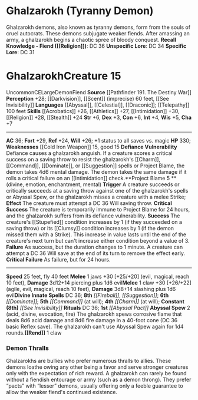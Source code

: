 ﻿---
ac: '36'
alignment: CE
all_resistance: null
burrow_speed: null
charisma: '+7'
climb_speed: null
constitution: '+6'
creature_ability:
- Abyssal Spew
- Defiance Vulnerability
- Project Blame
- Rend
creature_family: '[[DATABASE/monsterfamily/Demon|Demon]]'
description: "Ghalzarokh demons, also known as tyranny demons, form from the souls\
  \ of cruel autocrats. These demons subjugate weaker fiends. After amassing an army,\
  \ a ghalzarokh begins a chaotic spree of bloody conquest.<br/><br/><b><u>Recall\
  \ Knowledge - Fiend</u> ( [[DATABASE/skill/Religion|Religion]] )</b>: DC 36<br/><b><u>Unspecific\
  \ Lore</u></b>: DC 34<br/><b><u>Specific Lore</u></b>: DC 31<div class=\"viewbox\"\
  >{{ viewbox(type=monster, id=2523, name=Ghalzarokh (Tyranny Demon)) }}</div><h1\
  \ class=\"title\">Ghalzarokh<span style=\"margin-left:auto; margin-right:0\">Creature\
  \ 15</span></h1><span class=\"traituncommon\"> [[DATABASE/trait/Uncommon|Uncommon]]\
  \ </span><span class=\"traitalignment\">CE</span><span class=\"traitsize\">Large</span><span\
  \ class=\"trait\"> [[DATABASE/trait/Demon|Demon]] </span><span class=\"trait\">\
  \ [[DATABASE/trait/Fiend|Fiend]] </span><br/><b>Source</b> [[DATABASE/source/Pathfinder\
  \ 191. The Destiny War|Pathfinder #191: The Destiny War]] <br/><b>Perception</b>\
  \ +28; [[DATABASE/monsterability/Darkvision|darkvision]] , [[DATABASE/monsterability/Scent|scent]]\
  \ (imprecise) 60 feet, [[DATABASE/spell/See Invisibility|see invisibility]] <br/><b>Languages</b>\
  \ [[DATABASE/language/Abyssal|Abyssal]] , [[DATABASE/language/Celestial|Celestial]]\
  \ , [[DATABASE/language/Draconic|Draconic]] ; [[DATABASE/monsterability/Telepathy|telepathy]]\
  \ 100 feet<br/><b>Skills</b> [[DATABASE/skill/Acrobatics|Acrobatics]] +26, [[DATABASE/skill/Athletics|Athletics]]\
  \ +27, [[DATABASE/skill/Intimidation|Intimidation]] +30, [[DATABASE/skill/Religion|Religion]]\
  \ +28, [[DATABASE/skill/Stealth|Stealth]] +24<br/><b>Str</b> +6, <b>Dex</b> +3,\
  \ <b>Con</b> +6, <b>Int</b> +4, <b>Wis</b> +5, <b>Cha</b> +7<hr/><b>AC</b> 36; <b>Fort</b>\
  \ +29, <b>Ref</b> +24, <b>Will</b> +26; +1 status to all saves vs. [[DATABASE/trait/Magical|magic]]\
  \ <br/><b>HP</b> 330; <b>Weaknesses</b> [[DATABASE/equipment/Cold Iron Weapon|cold\
  \ iron]] 15, good 15<br/><span class=\"hanging-indent\"><b>Defiance Vulnerability</b>\
  \ Defiance causes a ghalzarokh anguish. If a creature scores a critical success\
  \ on a saving throw to resist the ghalzarokh's [[DATABASE/spell/Charm|charm]] ,\
  \ [[DATABASE/spell/Command|command]] , [[DATABASE/spell/Dominate|dominate]] , or\
  \ [[DATABASE/spell/Suggestion|suggestion]] spells or Project Blame, the demon takes\
  \ 4d6 mental damage. The demon takes the same damage if it rolls a critical failure\
  \ on an [[DATABASE/skill/Intimidation|Intimidation]] check.</span><span class=\"\
  hanging-indent\"><b>Project Blame  <span aria-label=\"Reaction\" class=\"action\"\
  \ role=\"img\" title=\"Reaction\">[reaction]</span> </b> ( [[DATABASE/trait/Divine|divine]]\
  \ , [[DATABASE/trait/Emotion|emotion]] , [[DATABASE/trait/Enchantment|enchantment]]\
  \ , [[DATABASE/trait/Mental|mental]] ) <b>Trigger</b> A creature succeeds or critically\
  \ succeeds at a saving throw against one of the ghalzarokh's spells or Abyssal Spew,\
  \ or the ghalzarokh misses a creature with a melee Strike; <b>Effect</b> The creature\
  \ must attempt a DC 36 Will saving throw.</span><span class=\"hanging-indent\">\
  \ <b>Critical Success</b> The creature is temporarily immune to Project Blame for\
  \ 24 hours, and the ghalzarokh suffers from its defiance vulnerability.</span><span\
  \ class=\"hanging-indent\"> <b>Success</b> The creature's [[DATABASE/condition/Stupefied|stupefied]]\
  \ condition increases by 1 (if they succeeded on a saving throw) or its [[DATABASE/condition/Clumsy|clumsy]]\
  \ condition increases by 1 (if the demon missed them with a Strike). This increase\
  \ in value lasts until the end of the creature's next turn but can't increase either\
  \ condition beyond a value of 3.</span><span class=\"hanging-indent\"> <b>Failure</b>\
  \ As success, but the duration changes to 1 minute. A creature can attempt a DC\
  \ 36 Will save at the end of its turn to remove the effect early.</span><span class=\"\
  hanging-indent\"> <b>Critical Failure</b> As failure, but for 24 hours.</span><hr/><b>Speed</b>\
  \ 25 feet, fly 40 feet<br/><span class=\"hanging-indent\"><b>Melee</b> <span aria-label=\"\
  Single Action\" class=\"action\" role=\"img\" title=\"Single Action\">[one-action]</span>\
  \  jaws +30 [+25/+20] ( [[DATABASE/trait/Evil|evil]] , [[DATABASE/trait/Magical|magical]]\
  \ , [[DATABASE/trait/Reach|reach 10 feet]] ), <b>Damage</b> 3d12+14 piercing plus\
  \ 1d6 evil</span><span class=\"hanging-indent\"><b>Melee</b> <span aria-label=\"\
  Single Action\" class=\"action\" role=\"img\" title=\"Single Action\">[one-action]</span>\
  \  claw +30 [+26/+22] ( [[DATABASE/trait/Agile|agile]] , [[DATABASE/trait/Evil|evil]]\
  \ , [[DATABASE/trait/Magical|magical]] , [[DATABASE/trait/Reach|reach 10 feet]]\
  \ ), <b>Damage</b> 3d8+14 slashing plus 1d6 evil</span><b>Divine Innate Spells</b>\
  \ DC 36; <b>8th</b> <i> [[DATABASE/spell/Fireball|fireball]] </i>, <i> [[DATABASE/spell/Suggestion|suggestion]]\
  \ </i>; <b>6th</b> <i> [[DATABASE/spell/Dominate|dominate]] </i>; <b>5th</b> <i>\
  \ [[DATABASE/spell/Command|command]] </i> (at will); <b>4th</b> <i> [[DATABASE/spell/Charm|charm]]\
  \ </i> (at will); <b>Constant</b> <b>(8th)</b> <i> [[DATABASE/spell/See Invisibility|see\
  \ invisibility]] </i><br/><b>Rituals</b> DC 36; <b>1st</b> <i> [[DATABASE/ritual/Abyssal\
  \ Pact|abyssal pact]] </i><br/><span class=\"hanging-indent\"><b>Abyssal Spew</b>\
  \ <span aria-label=\"Two Actions\" class=\"action\" role=\"img\" title=\"Two Actions\"\
  >[two-actions]</span>   ( [[DATABASE/trait/Acid|acid]] , [[DATABASE/trait/Divine|divine]]\
  \ , [[DATABASE/trait/Evocation|evocation]] , [[DATABASE/trait/Fire|fire]] ) The\
  \ ghalzarokh spews corrosive flame that deals 8d6 acid damage and 8d6 fire damage\
  \ in a 40-foot cone (DC 36 basic Reflex save). The ghalzarokh can't use Abyssal\
  \ Spew again for 1d4 rounds.</span><span class=\"hanging-indent\"><b> [[DATABASE/monsterability/Rend|Rend]]\
  \ </b> <span aria-label=\"Single Action\" class=\"action\" role=\"img\" title=\"\
  Single Action\">[one-action]</span>   claw</span><h3 class=\"title\"><img alt=\"\
  Sidebar - Additional Lore\" src=\"Images\\Icons\\Sidebar_2_AdditionalLore.png\"\
  \ style=\"height:18px; padding:2px 10px 0px 2px\" title=\"Sidebar - Additional Lore\"\
  /> Demon Thralls</h3>Ghalzarokhs are bullies who prefer numerous thralls to allies.\
  \ These demons loathe owing any other being a favor and serve stronger creatures\
  \ only with the expectation of rich reward. A ghalzarokh can rarely be found without\
  \ a fiendish entourage or army (such as a demon throng). They prefer \u201Cpacts\u201D\
  \ with \u201Clesser\u201D demons, usually offering only a feeble guarantee to allow\
  \ the weaker fiend's continued existence."
dexterity: '+3'
element: null
fly_speed: '40'
fortitude: '+29'
hardness: null
hp: '330'
id: '2523'
immunity: null
intelligence: '+4'
land_speed: '25'
language:
- '[[DATABASE/language/Abyssal|Abyssal]]'
- '[[DATABASE/language/Celestial|Celestial]]'
- '[[DATABASE/language/Draconic|Draconic]] ; [[DATABASE/monsterability/Telepathy|telepathy]]
  100 feet'
level: '15'
max_speed: '40'
name: Ghalzarokh
perception: '+28'
rarity: Uncommon
reflex: '+24'
resistance: null
rus_type_level: null
school: null
sense:
- '[[DATABASE/monsterability/Darkvision|darkvision]]'
- '[[DATABASE/monsterability/Scent|scent]] (imprecise) 60 feet'
- '[[DATABASE/spell/See Invisibility|see invisibility]]'
size: Large
skill:
- '[[DATABASE/skill/Acrobatics|Acrobatics]] +26'
- '[[DATABASE/skill/Athletics|Athletics]] +27'
- '[[DATABASE/skill/Intimidation|Intimidation]] +30'
- '[[DATABASE/skill/Religion|Religion]] +28'
- '[[DATABASE/skill/Stealth|Stealth]] +24'
source: '[[DATABASE/source/Pathfinder 191. The Destiny War|Pathfinder #191: The Destiny
  War]]'
speed:
- 25 feet
- fly 40 feet
spell:
- '[[DATABASE/spell/Charm|Charm]]'
- '[[DATABASE/spell/Command|Command]]'
- '[[DATABASE/spell/Dominate|Dominate]]'
- '[[DATABASE/spell/Fireball|Fireball]]'
- '[[DATABASE/spell/See Invisibility|See Invisibility]]'
- '[[DATABASE/spell/Suggestion|Suggestion]]'
strength: '+6'
strength_req: '6'
strongest_save:
- Fortitude
swim_speed: null
trait:
- '[[DATABASE/trait/Demon|Demon]]'
- '[[DATABASE/trait/Fiend|Fiend]]'
- '[[DATABASE/trait/Uncommon|Uncommon]]'
type: Creature
vision: Darkvision
weakest_save:
- Reflex
weakness:
- '[[DATABASE/equipment/Cold Iron Weapon|cold iron]] 15'
- good 15
will: '+26'
wisdom: '+5'

---
# Ghalzarokh (Tyranny Demon)

Ghalzarokh demons, also known as tyranny demons, form from the souls of cruel autocrats. These demons subjugate weaker fiends. After amassing an army, a ghalzarokh begins a chaotic spree of bloody conquest.
**Recall Knowledge - Fiend ([[Religion]])**: DC 36
**Unspecific Lore**: DC 34
**Specific Lore**: DC 31

# Ghalzarokh<span class="item-type">Creature 15</span>

<span class="trait-uncommon item-trait">Uncommon</span><span class="trait-alignment item-trait">CE</span><span class="trait-size item-trait">Large</span><span class="item-trait">Demon</span><span class="item-trait">Fiend</span>
**Source** [[Pathfinder 191. The Destiny War]]
**Perception** +28; [[Darkvision]], [[Scent]] (imprecise) 60 feet, [[See Invisibility]]
**Languages** [[Abyssal]], [[Celestial]], [[Draconic]]; [[Telepathy]] 100 feet
**Skills** [[Acrobatics]] +26, [[Athletics]] +27, [[Intimidation]] +30, [[Religion]] +28, [[Stealth]] +24
**Str** +6, **Dex** +3, **Con** +6, **Int** +4, **Wis** +5, **Cha** +7

---
**AC** 36; **Fort** +29, **Ref** +24, **Will** +26; +1 status to all saves vs. magic
**HP** 330; **Weaknesses** [[Cold Iron Weapon]] 15, good 15
<span class="in-box-ability">**Defiance Vulnerability** Defiance causes a ghalzarokh anguish. If a creature scores a critical success on a saving throw to resist the ghalzarokh's [[Charm]], [[Command]], [[Dominate]], or [[Suggestion]] spells or Project Blame, the demon takes 4d6 mental damage. The demon takes the same damage if it rolls a critical failure on an [[Intimidation]] check.</span><span class="in-box-ability">**Project Blame <span class="action-icon">5</span> ** (divine, emotion, enchantment, mental) **Trigger** A creature succeeds or critically succeeds at a saving throw against one of the ghalzarokh's spells or Abyssal Spew, or the ghalzarokh misses a creature with a melee Strike; **Effect** The creature must attempt a DC 36 Will saving throw.</span><span class="in-box-ability"> **Critical Success** The creature is temporarily immune to Project Blame for 24 hours, and the ghalzarokh suffers from its defiance vulnerability.</span><span class="in-box-ability"> **Success** The creature's [[Stupefied]] condition increases by 1 (if they succeeded on a saving throw) or its [[Clumsy]] condition increases by 1 (if the demon missed them with a Strike). This increase in value lasts until the end of the creature's next turn but can't increase either condition beyond a value of 3.</span><span class="in-box-ability"> **Failure** As success, but the duration changes to 1 minute. A creature can attempt a DC 36 Will save at the end of its turn to remove the effect early.</span><span class="in-box-ability"> **Critical Failure** As failure, but for 24 hours.</span>

---
**Speed** 25 feet, fly 40 feet
<span class="in-box-ability">**Melee** <span class="action-icon">1</span> jaws +30 [+25/+20] (evil, magical, reach 10 feet), **Damage** 3d12+14 piercing plus 1d6 evil</span><span class="in-box-ability">**Melee** <span class="action-icon">1</span> claw +30 [+26/+22] (agile, evil, magical, reach 10 feet), **Damage** 3d8+14 slashing plus 1d6 evil</span>**Divine Innate Spells** DC 36; **8th** _[[Fireball]]_, _[[Suggestion]]_; **6th** _[[Dominate]]_; **5th** _[[Command]]_ (at will); **4th** _[[Charm]]_ (at will); **Constant** **(8th)** _[[See Invisibility]]_
**Rituals** DC 36; **1st** _[[Abyssal Pact]]_
<span class="in-box-ability">**Abyssal Spew** <span class="action-icon">2</span> (acid, divine, evocation, fire) The ghalzarokh spews corrosive flame that deals 8d6 acid damage and 8d6 fire damage in a 40-foot cone (DC 36 basic Reflex save). The ghalzarokh can't use Abyssal Spew again for 1d4 rounds.</span><span class="in-box-ability">**[[Rend]]** <span class="action-icon">1</span> claw</span>

###  Demon Thralls

Ghalzarokhs are bullies who prefer numerous thralls to allies. These demons loathe owing any other being a favor and serve stronger creatures only with the expectation of rich reward. A ghalzarokh can rarely be found without a fiendish entourage or army (such as a demon throng). They prefer “pacts” with “lesser” demons, usually offering only a feeble guarantee to allow the weaker fiend's continued existence.